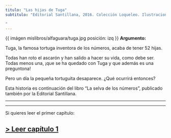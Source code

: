 ```yaml
---
titulo: "Las hijas de Tuga"
subtitulo: "Editorial Santillana, 2016. Colección Loqueleo. Ilustraciones de Tesa González

"
---
```


{{ imágen mislibros/alfaguara/tuga.jpg posición: izq }} **Argumento:**

Tuga, la famosa tortuga inventora de los números, acaba de tener 52 hijas.

Todas han roto el ascarón y han salido a hacer su vida, como debe ser. Todas menos una, ¡que se ha quedado con Tuga y que además es una preguntona!

Pero un día la pequeña tortuguita desaparece. 
¿Qué ocurrirá entonces?

Esta historia es continuación del libro “La selva de los números”, publicado
también por la Editorial Santillana.

---


* * *

Si quieres leer el primer capítulo:

## [> Leer capítulo 1](/paraleer/tuga-capitulo1)
